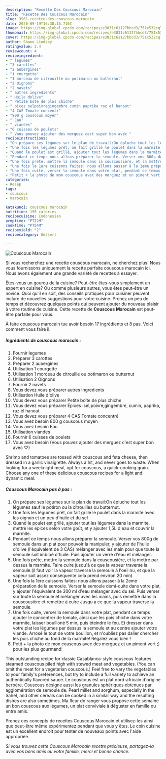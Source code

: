 ```yaml
---
description: "Recette Des Couscous Marocain"
title: "Recette Des Couscous Marocain"
slug: 3961-recette-des-couscous-marocain
date: 2020-09-19T16:30:15.716Z
image: https://img-global.cpcdn.com/recipes/e3031c61127bbcd3/751x532cq70/couscous-marocain-photo-principale-de-la-recette.jpg
thumbnail: https://img-global.cpcdn.com/recipes/e3031c61127bbcd3/751x532cq70/couscous-marocain-photo-principale-de-la-recette.jpg
cover: https://img-global.cpcdn.com/recipes/e3031c61127bbcd3/751x532cq70/couscous-marocain-photo-principale-de-la-recette.jpg
author: Shane Lindsey
ratingvalue: 3.4
reviewcount: 4
recipeingredient:
- " legumes"
- "3 carottes"
- "2 aubergines"
- "1 courgette"
- "1 morceau de citrouille ou potimaron ou butternut"
- "2 Oignons"
- "2 navets"
- " autres ingredients"
- " Huile dolive"
- " Petite bote de plus chiche"
- " pices selpoivregingembre cumin paprika raz el hanout"
- "4 CAS Tomate concentr"
- "800 g couscous moyen"
- " Eau"
- " viandes"
- "6 cuisses de poulets"
- " Vous pouvez ajouter des merguez cest super bon avec "
recipeinstructions:
- "On prépare ses légumes sur le plan de travail:On épluche tout les légumes sauf le potiron ou la citrouilles ou butternut."
- "Une fois les légumes prêt, on fait grillé le poulet dans la marmite avec les oignon et un peu d&#39;huile et du sel"
- "Quand le poulet est grillé, ajouter tout les légumes dans la marmite, mettre les épices selon votre goût, et y ajouter 1,5L d&#39;eau et couvrir la marmite."
- "Pendant ce temps nous allons préparer la semoule. Verser vos 800g de semoule dans un plat pour pouvoir la manipuler, y ajouter de l&#39;huile d&#39;olive (l&#39;équivalent de 3 CAS) mélanger avec les main pour que toute la semoule soit imbibé d&#39;huile. Puis ajouter un verre d&#39;eau et mélanger."
- "Une fois prête, mettre la semoule dans la couscousière, et la mettre par dessus la marmite. Faire cuire jusqu&#39;à ce que la vapeur traverse la semoule.(il faut voir la vapeur traverse la semoule à l&#39;oeil nu, et que la vapeur soit assez conséquente.cela prend environ 20 min)"
- "Une fois la 1ere cuissons faites: nous allons passer à la 2eme préparation de la semoule. Verser la semoule demi-cuite dans votre plat, y ajouter l&#39;équivalent de 300 ml d&#39;eau mélanger avec du sel. Puis verser sur toute la semoule et mélanger avec les mains, puis remettre dans la couscousière et remettre à cuire Jusqu a ce que la vapeur traverse la semoule."
- "Une fois cuite, verser la semoule dans votre plat, pendant ce temps ajouter le concentrer de tomate, ainsi que les pois chiche dans votre marmite, laisser bouilloné 5 min, puis éteindre le feu. Et dresser dans votre plat les légumes par dessus la semoule et au centre ajouter votre viande. Arrosé le tout de votre bouillon, et n&#39;oubliez pas daller chercher les pois chiche au fond de la marmite! Régalez vous bien !"
- "Petit + la photo de mon couscous avec des merguez et un piment vert ;) pour les plus gourmand!"
categories:
- Resep
tags:
- couscous
- marocain

katakunci: couscous marocain 
nutrition: 195 calories
recipecuisine: Indonesian
preptime: "PT22M"
cooktime: "PT54M"
recipeyield: "2"
recipecategory: Dessert

---
```



![Couscous Marocain](https://img-global.cpcdn.com/recipes/e3031c61127bbcd3/751x532cq70/couscous-marocain-photo-principale-de-la-recette.jpg)

Si vous recherchez une recette couscous marocain, ne cherchez plus! Nous vous fournissons uniquement la recette parfaite couscous marocain ici. Nous avons également une grande variété de recettes à essayer.

Êtes-vous un gourou de la cuisine? Peut-être êtes-vous simplement un expert en cuisine? Ou comme plusieurs autres, vous êtes peut-être un novice. Quoi qu'il en soit, des conseils pratiques pour cuisiner peuvent inclure de nouvelles suggestions pour votre cuisine. Prenez un peu de temps et découvrez quelques points qui peuvent ajouter du nouveau plaisir à votre routine de cuisine. Cette recette de <strong> Couscous Marocain </strong> est peut-être parfaite pour vous.

<!--inarticleads1-->

À faire couscous marocain tue avoir besoin 17 Ingrédients et 8 pas. Voici comment vous faire il.

##### Ingrédients de couscous marocain :

1. Fournir  legumes
1. Préparer 3 carottes
1. Préparer 2 aubergines
1. Utilisation 1 courgette
1. Utilisation 1 morceau de citrouille ou potimaron ou butternut
1. Utilisation 2 Oignons
1. Fournir 2 navets
1. Vous devez vous préparer  autres ingredients
1. Utilisation  Huile d&#39;olive
1. Vous devez vous préparer  Petite boîte de plus chiche
1. Vous devez vous préparer  Épices :sel,poivre,gingembre, cumin, paprika, raz el hanout
1. Vous devez vous préparer 4 CAS Tomate concentré
1. Vous avez besoin 800 g couscous moyen
1. Vous avez besoin  Eau
1. Utilisation  viandes
1. Fournir 6 cuisses de poulets
1. Vous avez besoin  (Vous pouvez ajouter des merguez c&#39;est super bon avec ♡)


Shrimp and tomatoes are tossed with couscous and feta cheese, then dressed in a garlic vinaigrette. Always a hit, and never goes to waste. When looking for a weeknight meal, opt for couscous, a quick-cooking grain. Choose any one of these delicious couscous recipes for a light and dynamic meal. 

<!--inarticleads2-->

##### Couscous Marocain pas à pas :

1. On prépare ses légumes sur le plan de travail:On épluche tout les légumes sauf le potiron ou la citrouilles ou butternut.
1. Une fois les légumes prêt, on fait grillé le poulet dans la marmite avec les oignon et un peu d&#39;huile et du sel
1. Quand le poulet est grillé, ajouter tout les légumes dans la marmite, mettre les épices selon votre goût, et y ajouter 1,5L d&#39;eau et couvrir la marmite.
1. Pendant ce temps nous allons préparer la semoule. Verser vos 800g de semoule dans un plat pour pouvoir la manipuler, y ajouter de l&#39;huile d&#39;olive (l&#39;équivalent de 3 CAS) mélanger avec les main pour que toute la semoule soit imbibé d&#39;huile. Puis ajouter un verre d&#39;eau et mélanger.
1. Une fois prête, mettre la semoule dans la couscousière, et la mettre par dessus la marmite. Faire cuire jusqu&#39;à ce que la vapeur traverse la semoule.(il faut voir la vapeur traverse la semoule à l&#39;oeil nu, et que la vapeur soit assez conséquente.cela prend environ 20 min)
1. Une fois la 1ere cuissons faites: nous allons passer à la 2eme préparation de la semoule. Verser la semoule demi-cuite dans votre plat, y ajouter l&#39;équivalent de 300 ml d&#39;eau mélanger avec du sel. Puis verser sur toute la semoule et mélanger avec les mains, puis remettre dans la couscousière et remettre à cuire Jusqu a ce que la vapeur traverse la semoule.
1. Une fois cuite, verser la semoule dans votre plat, pendant ce temps ajouter le concentrer de tomate, ainsi que les pois chiche dans votre marmite, laisser bouilloné 5 min, puis éteindre le feu. Et dresser dans votre plat les légumes par dessus la semoule et au centre ajouter votre viande. Arrosé le tout de votre bouillon, et n&#39;oubliez pas daller chercher les pois chiche au fond de la marmite! Régalez vous bien !
1. Petit + la photo de mon couscous avec des merguez et un piment vert ;) pour les plus gourmand!


This outstanding recipe for classic Casablanca-style couscous features steamed couscous piled high with stewed meat and vegetables. (You can omit the meat for a vegetarian couscous.) Feel free to vary the vegetables to your family&#39;s preferences, but try to include a full variety to achieve an authentically flavored sauce. Le couscous est un plat nord-africain d&#39;origine berbère. Couscous désigne aussi les granules sphériques obtenues par agglomération de semoule de. Pearl millet and sorghum, especially in the Sahel, and other cereals can be cooked in a similar way and the resulting dishes are also sometimes. Ma fleur do&#39;ranger vous propose cette semaine un bon couscous aux légumes, un plat conviviale à déguster en famille ou entre amis. 

<!--inarticleads1-->

<p>
Prenez ces concepts de recettes Couscous Marocain et utilisez-les ainsi que peut-être même expérimentez pendant que vous y êtes. Le coin cuisine est un excellent endroit pour tenter de nouveaux points avec l'aide appropriée.
</p>

<p>
<i>Si vous trouvez cette Couscous Marocain recette précieuse, partagez-la avec vos bons amis ou votre famille, merci et bonne chance.</i>
</p>
